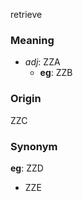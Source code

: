 retrieve
### Meaning
+ _adj_: ZZA
    + __eg__: ZZB

### Origin

ZZC

### Synonym

__eg__: ZZD

+ ZZE


